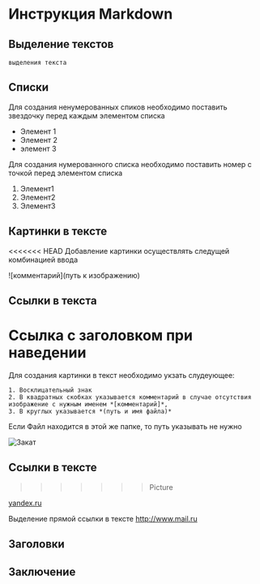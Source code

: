 # Инструкция Markdown
## Выделение текстов
    выделения текста
## Списки
Для создания ненумерованных спиков необходимо поставить звездочку перед каждым элементом списка
* Элемент 1
* Элемент 2
* элемент 3 

Для создания нумерованного списка необходимо поставить номер с точкой перед элементом списка
1. Элемент1
2. Элемент2
3. Элемент3

## Картинки в тексте
<<<<<<< HEAD
 Добавление картинки осуществлять следущей комбинацией ввода

 ![комментарий](путь к изображению)
## Ссылки в текста
Ссылка с заголовком при наведении
=======
Для создания картинки в текст необходимо укзать слудеующее:
    
    1. Восклицательный знак
    2. В квадратных скобках указывается комментарий в случае отсутствия изображение с нужным именем *[комментарий]*, 
    3. В круглых указывается *(путь и имя файла)*

Если Файл находится в этой же папке, то путь указывать не нужно

![Закат](Zakat.jpg)


## Ссылки в тексте
>>>>>>> Picture

[yandex.ru](http://yandex.ru "Сервис Яндекс")

Выделение прямой ссылки в тексте <http://www.mail.ru>

## Заголовки


## Заключение